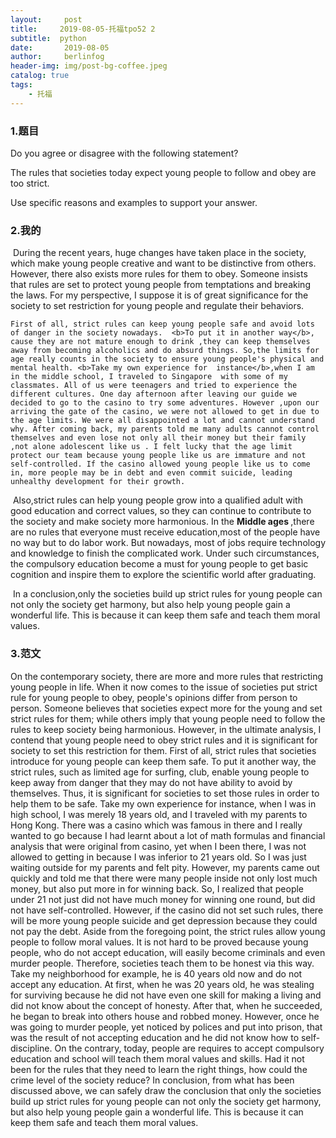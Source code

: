 ```yaml
---
layout:     post
title:     2019-08-05-托福tpo52 2
subtitle:  python
date:       2019-08-05
author:     berlinfog
header-img: img/post-bg-coffee.jpeg
catalog: true
tags:
    - 托福
---
```


### 1.题目

Do you agree or disagree with the following statement?

The rules that societies today expect young people to follow and obey are too strict.

Use specific reasons and examples to support your answer.  

### 2.我的

​	During the recent years, huge changes have taken place in the society, which make young people creative and want to be distinctive from others. However, there also exists more rules for them to obey. Someone insists that rules are set to protect young people from temptations and breaking the laws. For my perspective, I suppose it is of great significance for the society to set restriction for young people and regulate their behaviors.

 	First of all, strict rules can keep young people safe and avoid lots of danger in the society nowadays.  <b>To put it in another way</b>, cause they are not mature enough to drink ,they can keep themselves away from becoming alcoholics and do absurd things. So,the limits for age really counts in the society to ensure young people's physical and mental health. <b>Take my own experience for  instance</b>,when I am in the middle school, I traveled to Singapore  with some of my classmates. All of us were teenagers and tried to experience the different cultures. One day afternoon after leaving our guide we decided to go to the casino to try some adventures. However ,upon our arriving the gate of the casino, we were not allowed to get in due to the age limits. We were all disappointed a lot and cannot understand why. After coming back, my parents told me many adults cannot control themselves and even lose not only all their money but their family ,not alone adolescent like us . I felt lucky that the age limit protect our team because young people like us are immature and not self-controlled. If the casino allowed young people like us to come in, more people may be in debt and even commit suicide, leading unhealthy development for their growth.

​	Also,strict rules can help young people grow into a qualified adult with good education and correct values, so they can continue to contribute to the society and make society more harmonious. In the <b>Middle ages </b>,there are no rules that everyone must receive education,most of the people have no way but to do labor work. But nowadays, most of jobs require technology and knowledge to finish the complicated work. Under such circumstances, the compulsory education become a must for young people to get basic cognition and inspire them to explore the scientific world after graduating.

​	In a conclusion,only the societies build up strict rules for young people can not only the society get harmony, but also help young people gain a wonderful life. This is because it can keep them safe and teach them moral values.

### 3.范文

On the contemporary society, there are more and more rules that restricting young people in life. When it now comes to the issue of societies put strict rule for young people to obey, people\'s opinions differ from person to person. Someone believes that societies expect more for the young and set strict rules for them; while others imply that young people need to follow the rules to keep society being harmonious. However, in the ultimate analysis, I contend that young people need to obey strict rules and it is significant for society to set this restriction for them. 
First of all, strict rules that societies introduce for young people can keep them safe. To put it another way, the strict rules, such as limited age for surfing, club, enable young people to keep away from danger that they may do not have ability to avoid by themselves. Thus, it is significant for societies to set those rules in order to help them to be safe. Take my own experience for instance, when I was in high school, I was merely 18 years old, and I traveled with my parents to Hong Kong. There was a casino which was famous in there and I really wanted to go because I had learnt about a lot of math formulas and financial analysis that were original from casino, yet when I been there, I was not allowed to getting in because I was inferior to 21 years old. So I was just waiting outside for my parents and felt pity. However, my parents came out quickly and told me that there were many people inside not only lost much money, but also put more in for winning back. So, I realized that people under 21 not just did not have much money for winning one round, but did not have self-controlled. However, if the casino did not set such rules, there will be more young people suicide and get depression because they could not pay the debt.
Aside from the foregoing point, the strict rules allow young people to follow moral values. It is not hard to be proved because young people, who do not accept education, will easily become criminals and even murder people. Therefore, societies teach them to be honest via this way. Take my neighborhood for example, he is 40 years old now and do not accept any education. At first, when he was 20 years old, he was stealing for surviving because he did not have even one skill for making a living and did not know about the concept of honesty. After that, when he succeeded, he began to break into others house and robbed money. However, once he was going to murder people, yet noticed by polices and put into prison, that was the result of not accepting education and he did not know how to self-discipline. On the contrary, today, people are requires to accept compulsory education and school will teach them moral values and skills. Had it not been for the rules that they need to learn the right things, how could the crime level of the society reduce?
In conclusion, from what has been discussed above, we can safely draw the conclusion that only the societies build up strict rules for young people can not only the society get harmony, but also help young people gain a wonderful life. This is because it can keep them safe and teach them moral values.